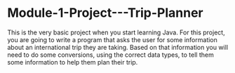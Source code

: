# Module-1-Project---Trip-Planner
This is the very basic project when you start learning Java. 
For this project, you are going to write a program that asks the user for some information about an international trip they are taking. Based on that information you will need to do some conversions, using the correct data types, to tell them some information to help them plan their trip.
